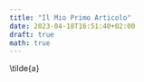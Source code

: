 ```yaml
---
title: "Il Mio Primo Articolo"
date: 2023-04-18T16:51:40+02:00
draft: true
math: true
---
```

\tilde{a}
